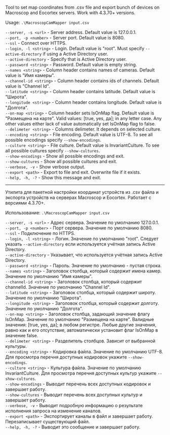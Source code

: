 Tool to set map coordinates from .csv file and export bunch of devices on Macroscop and Eocortex servers.
Work with 4.3.70+ versions.

Usage: `.\MacroscopCamMapper input.csv`

`--server, -s <url>` - Server address. Default value is 127.0.0.1.\
`--port, -p <number>` - Server port. Default value is 8080.\
`--ssl` - Connect over HTTPS.\
`--login, -l <string>` - Login. Default value is "root". Must specify `--active-directory` if using a Active Directory user.\
`--active-directory` - Specify that is Active Directory user.\
`--password <string>` - Password. Default value is empty string.\
`--names <string>` - Column header contains names of cameras. Default value is "Имя камеры".\
`--channel-id <string>` - Column header contains ids of channels. Default value is "Channel Id".\
`--latitude <string>` - Column header contains latitude. Default value is "Широта".\
`--longitude <string>` - Column header contains longitude. Default value is "Долгота".\
`--on-map <string>` - Column header sets IsOnMap flag. Default value is "Размещена на карте". Valid values: [true, yes, да]; in any letter case. Any other values either lack of value automatically set IsOnMap flag to false.\
`--delimeter <string>` - Columns delimeter. It depends on selected culture.\
`--encoding <string>` - File encoding. Default value is UTF-8. To see all possible encodings specify `--show-encodings`.\
`--culture <string>` - File culture. Default value is InvariantCulture. To see all possible cultures specify `--show-cultures`.\
`--show-encodings` - Show all possible encodings and exit.\
`--show-cultures` - Show all possible cultures and exit.\
`--verbose, -v` - Show verbose output.\
`--export <path>` - Export to file and exit. Overwrite file if it exists.\
`--help, -h, -?` - Show this message and exit.

---

Утилита для пакетной настройки координат устройств из .csv файла и экспорта устройств на серверах Macroscop и Eocortex. Работает с версиями 4.3.70+.

Использование: `.\MacroscopCamMapper input.csv`

`--server, -s <url>` - Адрес сервера. Значение по умолчанию 127.0.0.1.\
`--port, -p <number>` - Порт сервера. Значение по умолчанию 8080.\
`--ssl` - Подключение по HTTPS.\
`--login, -l <string>` - Логин. Значение по умолчанию "root". Следует указать `--active-directory` если используется учётная запись Active Directory.\
`--active-directory` - Указывает, что используется учётная запись Active Directory.\
`--password <string>` - Пароль. Значение по умолчанию - пустая строка.\
`--names <string>` - Заголовок столбца, который содержит имена камер. Значение по умолчанию "Имя камеры".\
`--channel-id <string>` - Заголовок столбца, который содержит channelId. Значение по умолчанию "Channel Id".\
`--latitude <string>` - Заголовок столбца, который содержит широту. Значение по умолчанию "Широта".\
`--longitude <string>` - Заголовок столбца, который содержит долготу. Значение по умолчанию "Долгота".\
`--on-map <string>` - Заголовок столбца, задающий значение флагу IsOnMap. Значение по умолчанию "Размещена на карте". Валидные значения: [true, yes, да]; в любом регистре. Любые другие значения, равно как и его отсутствие,  автоматически установит флаг IsOnMap в значение false.\
`--delimeter <string>` - Разделитель столбцов. Зависит от выбранной культуры.\
`--encoding <string>` - Кодировка файла. Значение по умолчанию UTF-8. Для просмотра перечня доступных кодировок укажите `--show-encodings`.\
`--culture <string>` - Культура файла. Значение по умолчанию InvariantCulture. Для просмотра перечня доступных культур укажите `--show-cultures`.\
`--show-encodings` - Выводит перечень всех доступных кодировок и завершает работу.\
`--show-cultures` - Выводит перечень всех доступных культур и завершает работу.\
`--verbose, -v` - Выводит подробную информацию о результате исполнения запроса на изменение каналов.\
`--export <path>` - Экспортирует каналы в файл и завершает работу. Перезаписывает существующий файл.\
`--help, -h, -?` - Выводит это сообщение и завершает работу.
